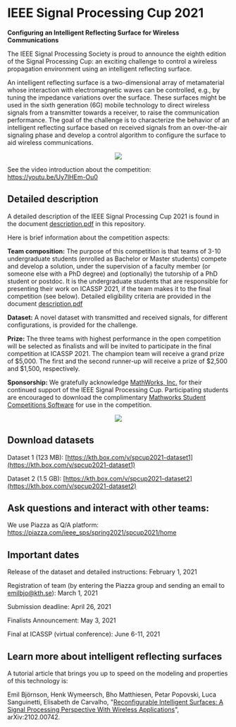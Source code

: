 # IEEE Signal Processing Cup 2021
**Configuring an Intelligent Reflecting Surface for Wireless Communications**

The IEEE Signal Processing Society is proud to announce the eighth edition of the Signal Processing Cup: an exciting challenge to control a wireless propagation environment using an intelligent reflecting surface. 

An intelligent reflecting surface is a two-dimensional array of metamaterial whose interaction with electromagnetic waves can be controlled, e.g., by tuning the impedance variations over the surface. These surfaces might be used in the sixth generation (6G) mobile technology to direct wireless signals from a transmitter towards a receiver, to raise the communication performance. The goal of the challenge is to characterize the behavior of an intelligent reflecting surface based on received signals from an over-the-air signaling phase and develop a control algorithm to configure the surface to aid wireless communications.

<center><img src="https://signalprocessingsociety.org/sites/default/files/uploads/images/community_involvement/SPCup2021.jpg"></center>

See the video introduction about the competition: https://youtu.be/Uy7lHEm-Ou0

## Detailed description

A detailed description of the IEEE Signal Processing Cup 2021 is found in the document [description.pdf](https://github.com/emilbjornson/SP_Cup_2021/blob/main/description.pdf) in this repository.

Here is brief information about the competition aspects:

**Team composition:** The purpose of this competition is that teams of 3-10 undergraduate students (enrolled as Bachelor or Master students) compete and develop a solution, under the supervision of a faculty member (or someone else with a PhD degree) and (optionally) the tutorship of a PhD student or postdoc. It is the undergraduate students that are responsible for presenting their work on ICASSP 2021, if the team makes it to the final competition (see below). Detailed eligibility criteria are provided in the document [description.pdf](https://github.com/emilbjornson/SP_Cup_2021/blob/main/description.pdf)

**Dataset:** A novel dataset with transmitted and received signals, for different configurations, is provided for the challenge.

**Prize:** The three teams with highest performance in the open competition will be selected as finalists and will be invited to participate in the final competition at ICASSP 2021. The champion team will receive a grand prize of $5,000. The first and the second runner-up will receive a prize of $2,500 and $1,500, respectively.

**Sponsorship:** We gratefully acknowledge [MathWorks, Inc.](https://www.mathworks.com/academia/student-competitions/sp-cup.html) for their continued support of the IEEE Signal Processing Cup. Participating students are encouraged to download the complimentary [Mathworks Student Competitions Software](https://www.mathworks.com/academia/student-competitions/software-request-registration-sp-cup.html) for use in the competition.

<center><img src="https://d32ogoqmya1dw8.cloudfront.net/images/matlab_computation2016/mathworks_logo.png"></center>

## Download datasets

Dataset 1 (123 MB): [https://kth.box.com/v/spcup2021-dataset1](https://kth.box.com/v/spcup2021-dataset1)

Dataset 2 (1.5 GB): [https://kth.box.com/v/spcup2021-dataset2](https://kth.box.com/v/spcup2021-dataset2)


## Ask questions and interact with other teams:

We use Piazza as Q/A platform: https://piazza.com/ieee_sps/spring2021/spcup2021/home


## Important dates

Release of the dataset and detailed instructions: February 1, 2021

Registration of team (by entering the Piazza group and sending an email to emilbjo@kth.se): March 1, 2021

Submission deadline: April 26, 2021

Finalists Announcement: May 3, 2021

Final at ICASSP (virtual conference): June 6-11, 2021


## Learn more about intelligent reflecting surfaces

A tutorial article that brings you up to speed on the modeling and properties of this technology is:

Emil Björnson, Henk Wymeersch, Bho Matthiesen, Petar Popovski, Luca Sanguinetti, Elisabeth de Carvalho, "[Reconfigurable Intelligent Surfaces: A Signal Processing Perspective With Wireless Applications](https://arxiv.org/pdf/2102.00742)", arXiv:2102.00742.
